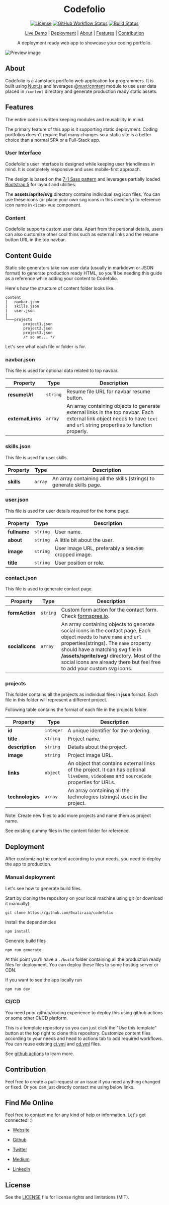 <h1 align="center">Codefolio</h1>

<p align="center">
  <a href="https://github.com/0xAliRaza/codefolio/blob/main/LICENSE"><img src="https://img.shields.io/github/license/0xaliraza/codefolio?sanitize=true" alt="License"></a>
  <a href="https://github.com/0xAliRaza/codefolio/actions/workflows/ci.yml"><img alt="GitHub Workflow Status" src="https://img.shields.io/github/workflow/status/0xaliraza/codefolio/CI" alt="Build Status"></a>
  <a href="https://github.com/0xAliRaza/codefolio/actions/workflows/cd.yml"><img src="https://github.com/0xAliRaza/codefolio/actions/workflows/cd.yml/badge.svg" alt="Build Status"></a>
  
</p>

<p align="center">
	<a href="https://0xali.com/codefolio">Live Demo</a> |
	<a href="#deployment">Deployment</a> |
	<a href="#about">About</a> |
	<a href="#features">Features</a> |
	<a href="#contribution">Contribution</a>
</p>

<p align="center">A deployment ready web app to showcase your coding portfolio.</p>

![Preview image](https://i.imgur.com/t0foCYQ.png)

## About

Codefolio is a Jamstack portfolio web application for programmers. It is built using [Nuxt.js](https://nuxtjs.org/) and leverages [@nuxt/content](https://content.nuxtjs.org/) module to use user data placed in `/content` directory and generate production ready static assets.

## Features

The entire code is written keeping modules and reusability in mind.

The primary feature of this app is it supporting static deployment. Coding portfolios doesn't require that many changes so a static site is a better choice than a normal SPA or a Full-Stack app.

### User Interface

Codefolio's user interface is designed while keeping user friendliness in mind. It is completely responsive and uses mobile-first approach.

The design is based on the [7-1 Sass pattern](https://sass-guidelin.es/#the-7-1-pattern) and leverages partially loaded [Bootstrap 5](https://getbootstrap.com/docs/5.0) for layout and utilities.

The **assets/aprite/svg** directory contains individual svg icon files. You can use these icons (or place your own svg icons in this directory) to reference icon name in `<icon>` vue component.

### Content

Codefolio supports custom user data. Apart from the personal details, users can also customize other cool thins such as external links and the resume button URL in the top navbar.

## Content Guide

Static site generators take raw user data (usually in markdown or JSON format) to generate production ready HTML, so you'll be needing this guide as a reference while adding your content to Codefolio.

Here's how the structure of content folder looks like.
```
content
|	navbar.json
|	skills.json
|	user.json
|
└───projects
		project1.json
		project2.json
		project3.json
		/* so on... */
```
Let's see what each file or folder is for.

### **navbar.json**

This file is used for optional data related to top navbar.

| Property | Type | Description |
| --- | --- | --- |
| **resumeUrl** | `string` | Resume file URL for navbar resume button. |
| **externalLinks** | `array` | An array containing objects to generate external links in the top navbar. Each external link object needs to have `text` and `url` string properties to function properly.

### **skills.json**

This file is used for user skills.

| Property | Type | Description |
| --- | --- | --- |
| **skills** | `array` | An array containing all the skills (strings) to generate skills page. |

### **user.json**

This file is used for user details required for the home page.

| Property | Type | Description |
| --- | --- | --- |
| **fullname** | `string` | User name. |
| **about** | `string` | A little bit about the user. |
| **image** | `string` | User image URL, preferably a `500x500` cropped image. |
| **title** | `string` | User position or role. |

### **contact.json**
This file is used to generate contact page.

| Property | Type | Description |
| --- | --- | --- |
| **formAction** | `string` | Custom form action for the contact form. Check [formspree.io](https://formspree.io). |
| **socialIcons** | `array` | An array containing objects to generate social icons in the contact page. Each object needs to have `name` and `url` properties(strings). The `name` property should have a matching svg file in **/assets/sprite/svg/** directory. Most of the social icons are already there but feel free to add your custom svg icons.

### **projects**
This folder contains all the projects as individual files in **json** format. Each file in this folder will represent a different project.

Following table contains the format of each file in the projects folder.

| Property | Type | Description |
| --- | --- | --- |
| **id** | `integer` | A unique identifier for the ordering. |
| **title** | `string` | Project name. |
| **description** | `string` | Details about the project. |
| **image** | `string` | Project image URL. |
| **links** | `object` | An object that contains external links of the project. It can has optional `liveDemo`, `videoDemo` and `sourceCode` properties for URLs. |
| **technologies** | `array` | An array containing all the technologies (strings) used in the project. |

Note: Create new files to add more projects and name them as project name. 

See existing dummy files in the content folder for reference.

## Deployment
After customizing the content according to your needs, you need to deploy the app to production.

### Manual deployment

Let's see how to generate build files.

Start by cloning the repository on your local machine using git (or download it manually):

```git clone https://github.com/0xaliraza/codefolio```

Install the dependencies

```npm install```

Generate build files

```npm run generate```

At this point you'll have a `./build` folder containing all the production ready files for deployment. You can deploy these files to some hosting server or CDN.

If you want to see the app locally run

```npm run dev```

### CI/CD
You need prior github/coding experience to deploy this using github actions or some other CI/CD platform. 

This is a template repository so you can just click the "Use this template" button at the top right to clone this repository. Customize content files according to your needs and head to actions tab to add required workflows.
You can reuse existing [ci.yml](https://github.com/0xAliRaza/codefolio/blob/main/.github/workflows/ci.yml) and [cd.yml](https://github.com/0xAliRaza/codefolio/blob/main/.github/workflows/cd.yml) files.

See [github actions](https://docs.github.com/en/actions) to learn more.

## Contribution
Feel free to create a pull-request or an issue if you need anything changed or fixed. Or you can just directly contact me using below links.

## Find Me Online

Feel free to contact me for any kind of help or information. Let's get connected! :)

- [Website](https://0xali.com)

- [Github](https://github.com/0xaliraza)

- [Twitter](https://twitter.com/0xaliraza)

- [Medium](https://0xali.medium.com)

- [Linkedin](https://www.linkedin.com/in/ali-raza-061130202/)

## License

See the [LICENSE](https://github.com/0xAliRaza/codefolio/blob/master/LICENSE) file for license rights and limitations (MIT).
